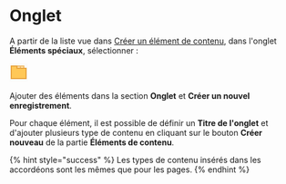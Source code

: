 # Onglet

A partir de la liste vue dans [Créer un élément de contenu](../creer-un-element-de-contenu.md), dans l'onglet **Éléments spéciaux**, sélectionner : 

![Onglet](../../.gitbook/assets/image%20%2812%29.png)

Ajouter des éléments dans la section **Onglet** et **Créer un nouvel enregistrement**.

Pour chaque élément, il est possible de définir un **Titre de l'onglet** et d'ajouter plusieurs type de contenu en cliquant sur le bouton **Créer nouveau** de la partie **Éléments de contenu**.

{% hint style="success" %}
Les types de contenu insérés dans les accordéons sont les mêmes que pour les pages.
{% endhint %}

